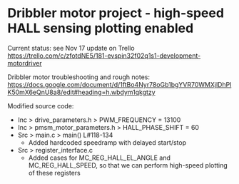 # Dribbler motor project - high-speed HALL sensing plotting enabled

Current status: see Nov 17 update on Trello
https://trello.com/c/zfotdNE5/181-evspin32f02q1s1-development-motordriver

Dribbler motor troubleshooting and rough notes:
https://docs.google.com/document/d/1ftBo4Nyr78oGb1bgYVR70WMXjlDhPlK50mX6eQnU8a8/edit#heading=h.wbdym1qkgtzy

Modified source code:
* Inc > drive_parameters.h > PWM_FREQUENCY = 13100
* Inc > pmsm_motor_parameters.h > HALL_PHASE_SHIFT = 60
* Src > main.c > main() L#118-134
  * Added hardcoded speedramp with delayed start/stop
* Src > register_interface.c
  * Added cases for MC_REG_HALL_EL_ANGLE and MC_REG_HALL_SPEED, so that we can perform high-speed plotting of these registers
